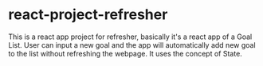 # react-project-refresher
This is a react app project for refresher, basically it's a react app of a Goal List. User can input a new goal and the app will automatically add new goal to the list without refreshing the webpage. It uses the concept of State.
